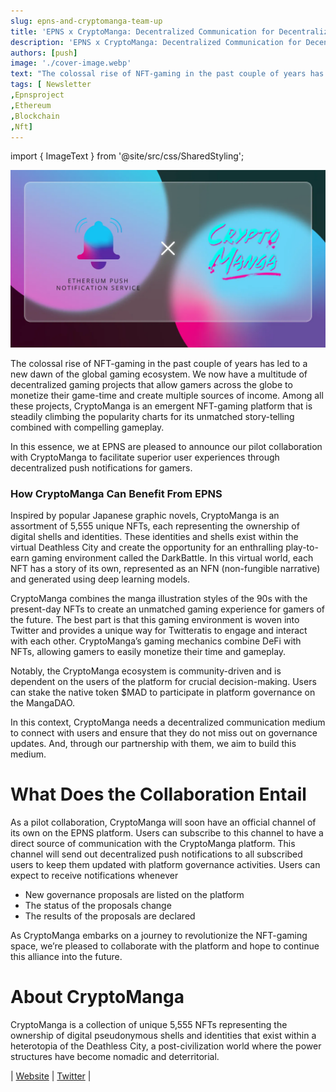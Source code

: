 ```yaml
---
slug: epns-and-cryptomanga-team-up
title: 'EPNS x CryptoManga: Decentralized Communication for Decentralized Gaming'
description: 'EPNS x CryptoManga: Decentralized Communication for Decentralized Gaming'
authors: [push]
image: './cover-image.webp'
text: "The colossal rise of NFT-gaming in the past couple of years has led to a new dawn of the global gaming ecosystem. We now have a multitude of decentralized gaming projects that allow gamers across the globe to monetize their game-time and create multiple sources of income. "
tags: [ Newsletter
,Epnsproject
,Ethereum
,Blockchain
,Nft]
---
```

import { ImageText } from '@site/src/css/SharedStyling';

![Cover image of EPNS x CryptoManga: Decentralized Communication for Decentralized Gaming](./cover-image.webp)

<!--truncate-->


The colossal rise of NFT-gaming in the past couple of years has led to a new dawn of the global gaming ecosystem. We now have a multitude of decentralized gaming projects that allow gamers across the globe to monetize their game-time and create multiple sources of income. Among all these projects, CryptoManga is an emergent NFT-gaming platform that is steadily climbing the popularity charts for its unmatched story-telling combined with compelling gameplay.

In this essence, we at EPNS are pleased to announce our pilot collaboration with CryptoManga to facilitate superior user experiences through decentralized push notifications for gamers.

### How CryptoManga Can Benefit From EPNS

Inspired by popular Japanese graphic novels, CryptoManga is an assortment of 5,555 unique NFTs, each representing the ownership of digital shells and identities. These identities and shells exist within the virtual Deathless City and create the opportunity for an enthralling play-to-earn gaming environment called the DarkBattle. In this virtual world, each NFT has a story of its own, represented as an NFN (non-fungible narrative) and generated using deep learning models.

CryptoManga combines the manga illustration styles of the 90s with the present-day NFTs to create an unmatched gaming experience for gamers of the future. The best part is that this gaming environment is woven into Twitter and provides a unique way for Twitteratis to engage and interact with each other. CryptoManga’s gaming mechanics combine DeFi with NFTs, allowing gamers to easily monetize their time and gameplay.

Notably, the CryptoManga ecosystem is community-driven and is dependent on the users of the platform for crucial decision-making. Users can stake the native token $MAD to participate in platform governance on the MangaDAO.

In this context, CryptoManga needs a decentralized communication medium to connect with users and ensure that they do not miss out on governance updates. And, through our partnership with them, we aim to build this medium.

What Does the Collaboration Entail
==================================

As a pilot collaboration, CryptoManga will soon have an official channel of its own on the EPNS platform. Users can subscribe to this channel to have a direct source of communication with the CryptoManga platform. This channel will send out decentralized push notifications to all subscribed users to keep them updated with platform governance activities. Users can expect to receive notifications whenever

*   New governance proposals are listed on the platform
*   The status of the proposals change
*   The results of the proposals are declared

As CryptoManga embarks on a journey to revolutionize the NFT-gaming space, we’re pleased to collaborate with the platform and hope to continue this alliance into the future.

**About CryptoManga**
=====================

CryptoManga is a collection of unique 5,555 NFTs representing the ownership of digital pseudonymous shells and identities that exist within a heterotopia of the Deathless City, a post-civilization world where the power structures have become nomadic and deterritorial.

| [Website](https://cryptomanga.club/) | [Twitter](https://mobile.twitter.com/cryptomanganft) |